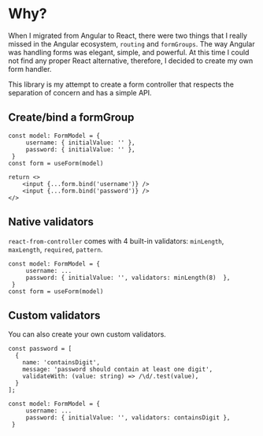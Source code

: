# Why?

When I migrated from Angular to React, there were two things that I really missed in the Angular ecosystem, `routing` and `formGroups`. The way Angular was handling forms was elegant, simple, and powerful. At this time I could not find any proper React alternative, therefore, I decided to create my own form handler.

  This library is my attempt to create a form controller that respects the separation of concern and has a simple API.



## Create/bind a formGroup

```TS
const model: FormModel = {
	 username: { initialValue: '' },
	 password: { initialValue: '' },	 
 }
const form = useForm(model)

return <>
	<input {...form.bind('username')} />
	<input {...form.bind('password')} />
</>
```


## Native validators

`react-from-controller` comes with 4 built-in validators: `minLength`, `maxLength`, `required`, `pattern`.

```TS
const model: FormModel = {
	 username: ...
	 password: { initialValue: '', validators: minLength(8)  },	 
 }
const form = useForm(model)
```


## Custom validators
You can also create your own custom validators.
```TS
const password = [
  {
    name: 'containsDigit',
    message: 'password should contain at least one digit',
    validateWith: (value: string) => /\d/.test(value),
  }
];

const model: FormModel = {
	 username: ...
	 password: { initialValue: '', validators: containsDigit },	 
 }
```

